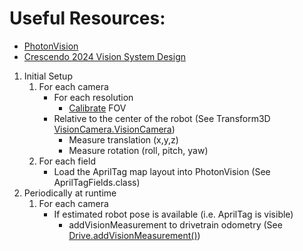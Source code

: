 # Useful Resources:
* [PhotonVision](https://docs.photonvision.org/en/latest/)
* [Crescendo 2024 Vision System Design](https://docs.google.com/document/d/1OyC_vcDjkND8d1BjjKcrntKLCYnFIfZ_LF4Lyaiwpdk)

1. Initial Setup
    1. For each camera
        * For each resolution
            * [Calibrate](https://docs.photonvision.org/en/latest/docs/calibration/calibration.html) FOV
        * Relative to the center of the robot (See Transform3D [VisionCamera.VisionCamera](./VisionCamera.java))
            * Measure translation (x,y,z)
            * Measure rotation (roll, pitch, yaw)
    1. For each field
        * Load the AprilTag map layout into PhotonVision (See AprilTagFields.class)
2. Periodically at runtime
    1. For each camera
        * If estimated robot pose is available (i.e. AprilTag is visible)
            * addVisionMeasurement to drivetrain odometry (See [Drive.addVisionMeasurement()](../drive/Drive.java))